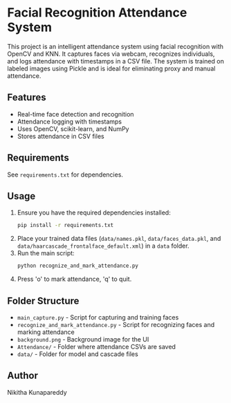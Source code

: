 # Facial Recognition Attendance System

This project is an intelligent attendance system using facial recognition with OpenCV and KNN. It captures faces via webcam, recognizes individuals, and logs attendance with timestamps in a CSV file. The system is trained on labeled images using Pickle and is ideal for eliminating proxy and manual attendance.

## Features
- Real-time face detection and recognition
- Attendance logging with timestamps
- Uses OpenCV, scikit-learn, and NumPy
- Stores attendance in CSV files

## Requirements
See `requirements.txt` for dependencies.

## Usage
1. Ensure you have the required dependencies installed:
   ```bash
   pip install -r requirements.txt
   ```
2. Place your trained data files (`data/names.pkl`, `data/faces_data.pkl`, and `data/haarcascade_frontalface_default.xml`) in a `data` folder.
3. Run the main script:
   ```bash
   python recognize_and_mark_attendance.py
   ```
4. Press 'o' to mark attendance, 'q' to quit.

## Folder Structure
- `main_capture.py` - Script for capturing and training faces
- `recognize_and_mark_attendance.py` - Script for recognizing faces and marking attendance
- `background.png` - Background image for the UI
- `Attendance/` - Folder where attendance CSVs are saved
- `data/` - Folder for model and cascade files

## Author
Nikitha Kunapareddy
